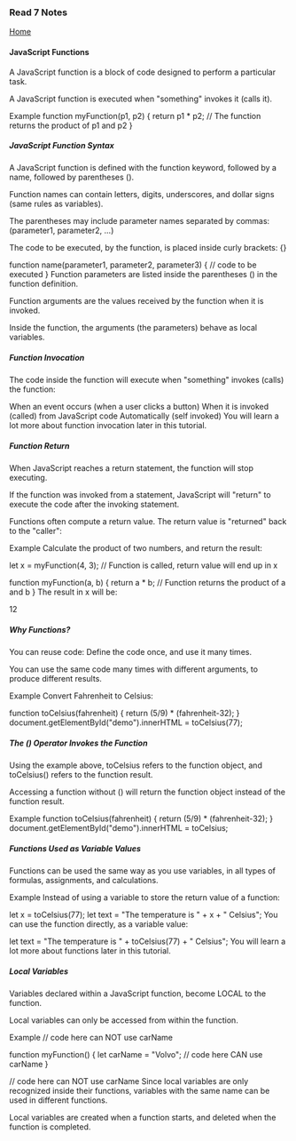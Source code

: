 ### Read 7 Notes

[Home](README.md)

#### JavaScript Functions
A JavaScript function is a block of code designed to perform a particular task.

A JavaScript function is executed when "something" invokes it (calls it).

Example
function myFunction(p1, p2) {
  return p1 * p2;   // The function returns the product of p1 and p2
}
##### JavaScript Function Syntax
A JavaScript function is defined with the function keyword, followed by a name, followed by parentheses ().

Function names can contain letters, digits, underscores, and dollar signs (same rules as variables).

The parentheses may include parameter names separated by commas:
(parameter1, parameter2, ...)

The code to be executed, by the function, is placed inside curly brackets: {}

function name(parameter1, parameter2, parameter3) {
  // code to be executed
}
Function parameters are listed inside the parentheses () in the function definition.

Function arguments are the values received by the function when it is invoked.

Inside the function, the arguments (the parameters) behave as local variables.

##### Function Invocation
The code inside the function will execute when "something" invokes (calls) the function:

When an event occurs (when a user clicks a button)
When it is invoked (called) from JavaScript code
Automatically (self invoked)
You will learn a lot more about function invocation later in this tutorial.

##### Function Return
When JavaScript reaches a return statement, the function will stop executing.

If the function was invoked from a statement, JavaScript will "return" to execute the code after the invoking statement.

Functions often compute a return value. The return value is "returned" back to the "caller":

Example
Calculate the product of two numbers, and return the result:

let x = myFunction(4, 3);   // Function is called, return value will end up in x

function myFunction(a, b) {
  return a * b;             // Function returns the product of a and b
}
The result in x will be:

12
##### Why Functions?
You can reuse code: Define the code once, and use it many times.

You can use the same code many times with different arguments, to produce different results.

Example
Convert Fahrenheit to Celsius:

function toCelsius(fahrenheit) {
  return (5/9) * (fahrenheit-32);
}
document.getElementById("demo").innerHTML = toCelsius(77);
##### The () Operator Invokes the Function
Using the example above, toCelsius refers to the function object, and toCelsius() refers to the function result.

Accessing a function without () will return the function object instead of the function result.

Example
function toCelsius(fahrenheit) {
  return (5/9) * (fahrenheit-32);
}
document.getElementById("demo").innerHTML = toCelsius;
##### Functions Used as Variable Values
Functions can be used the same way as you use variables, in all types of formulas, assignments, and calculations.

Example
Instead of using a variable to store the return value of a function:

let x = toCelsius(77);
let text = "The temperature is " + x + " Celsius";
You can use the function directly, as a variable value:

let text = "The temperature is " + toCelsius(77) + " Celsius";
You will learn a lot more about functions later in this tutorial.

##### Local Variables
Variables declared within a JavaScript function, become LOCAL to the function.

Local variables can only be accessed from within the function.

Example
// code here can NOT use carName

function myFunction() {
  let carName = "Volvo";
  // code here CAN use carName
}

// code here can NOT use carName
Since local variables are only recognized inside their functions, variables with the same name can be used in different functions.

Local variables are created when a function starts, and deleted when the function is completed.